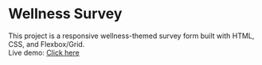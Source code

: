 # Wellness Survey

This project is a responsive wellness-themed survey form built with HTML, CSS, and Flexbox/Grid.  
Live demo: [Click here](https://janbousername.github.io/wellness-project/)
